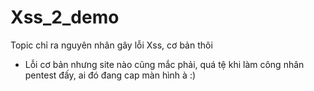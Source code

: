 # Xss_2_demo
Topic chỉ ra nguyên nhân gây lỗi Xss, cơ bản thôi 
- Lỗi cơ bản nhưng site nào cũng mắc phải, quá tệ khi làm công nhân pentest đấy, ai đó đang cap màn hình à :)
